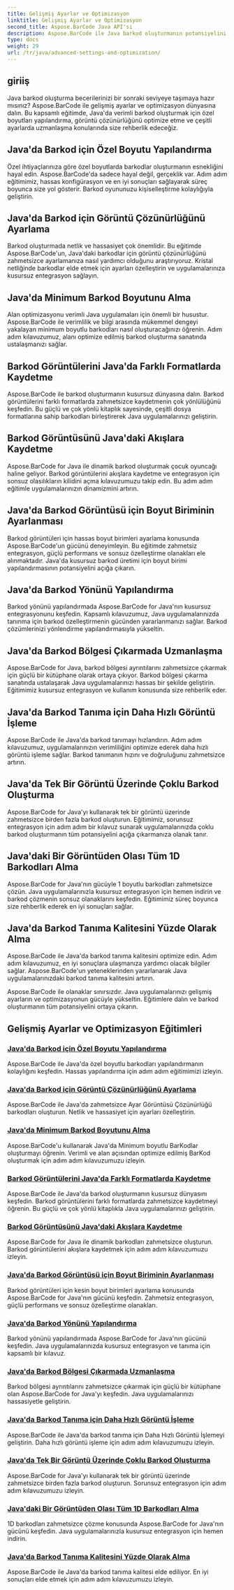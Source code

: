 ```yaml
---
title: Gelişmiş Ayarlar ve Optimizasyon
linktitle: Gelişmiş Ayarlar ve Optimizasyon
second_title: Aspose.BarCode Java API'si
description: Aspose.BarCode ile Java barkod oluşturmanın potansiyelini ortaya çıkarın. Sorunsuz entegrasyon için özel boyutları yapılandırın, görüntü çözünürlüğünü optimize edin ve ana barkod ayarlarını yapın.
type: docs
weight: 29
url: /tr/java/advanced-settings-and-optimization/
---
```


## giriiş

Java barkod oluşturma becerilerinizi bir sonraki seviyeye taşımaya hazır mısınız? Aspose.BarCode ile gelişmiş ayarlar ve optimizasyon dünyasına dalın. Bu kapsamlı eğitimde, Java'da verimli barkod oluşturmak için özel boyutları yapılandırma, görüntü çözünürlüğünü optimize etme ve çeşitli ayarlarda uzmanlaşma konularında size rehberlik edeceğiz.

## Java'da Barkod için Özel Boyutu Yapılandırma

Özel ihtiyaçlarınıza göre özel boyutlarda barkodlar oluşturmanın esnekliğini hayal edin. Aspose.BarCode'da sadece hayal değil, gerçeklik var. Adım adım eğitimimiz, hassas konfigürasyon ve en iyi sonuçları sağlayarak süreç boyunca size yol gösterir. Barkod oyununuzu kişiselleştirme kolaylığıyla geliştirin.

## Java'da Barkod için Görüntü Çözünürlüğünü Ayarlama

Barkod oluşturmada netlik ve hassasiyet çok önemlidir. Bu eğitimde Aspose.BarCode'un, Java'daki barkodlar için görüntü çözünürlüğünü zahmetsizce ayarlamanıza nasıl yardımcı olduğunu araştırıyoruz. Kristal netliğinde barkodlar elde etmek için ayarları özelleştirin ve uygulamalarınıza kusursuz entegrasyon sağlayın.

## Java'da Minimum Barkod Boyutunu Alma

Alan optimizasyonu verimli Java uygulamaları için önemli bir husustur. Aspose.BarCode ile verimlilik ve bilgi arasında mükemmel dengeyi yakalayan minimum boyutlu barkodları nasıl oluşturacağınızı öğrenin. Adım adım kılavuzumuz, alanı optimize edilmiş barkod oluşturma sanatında ustalaşmanızı sağlar.

## Barkod Görüntülerini Java'da Farklı Formatlarda Kaydetme

Aspose.BarCode ile barkod oluşturmanın kusursuz dünyasına dalın. Barkod görüntülerini farklı formatlarda zahmetsizce kaydetmenin çok yönlülüğünü keşfedin. Bu güçlü ve çok yönlü kitaplık sayesinde, çeşitli dosya formatlarına sahip barkodları birleştirerek Java uygulamalarınızı geliştirin.

## Barkod Görüntüsünü Java'daki Akışlara Kaydetme

Aspose.BarCode for Java ile dinamik barkod oluşturmak çocuk oyuncağı haline geliyor. Barkod görüntülerini akışlara kaydetme ve entegrasyon için sonsuz olasılıkların kilidini açma kılavuzumuzu takip edin. Bu adım adım eğitimle uygulamalarınızın dinamizmini artırın.

## Java'da Barkod Görüntüsü için Boyut Biriminin Ayarlanması

Barkod görüntüleri için hassas boyut birimleri ayarlama konusunda Aspose.BarCode'un gücünü deneyimleyin. Bu eğitimde zahmetsiz entegrasyon, güçlü performans ve sonsuz özelleştirme olanakları ele alınmaktadır. Java'da kusursuz barkod üretimi için boyut birimi yapılandırmasının potansiyelini açığa çıkarın.

## Java'da Barkod Yönünü Yapılandırma

Barkod yönünü yapılandırmada Aspose.BarCode for Java'nın kusursuz entegrasyonunu keşfedin. Kapsamlı kılavuzumuz, Java uygulamalarınızda tanınma için barkod özelleştirmenin gücünden yararlanmanızı sağlar. Barkod çözümlerinizi yönlendirme yapılandırmasıyla yükseltin.

## Java'da Barkod Bölgesi Çıkarmada Uzmanlaşma

Aspose.BarCode for Java, barkod bölgesi ayrıntılarını zahmetsizce çıkarmak için güçlü bir kütüphane olarak ortaya çıkıyor. Barkod bölgesi çıkarma sanatında ustalaşarak Java uygulamalarınızı hassas bir şekilde geliştirin. Eğitimimiz kusursuz entegrasyon ve kullanım konusunda size rehberlik eder.

## Java'da Barkod Tanıma için Daha Hızlı Görüntü İşleme

Aspose.BarCode ile Java'da barkod tanımayı hızlandırın. Adım adım kılavuzumuz, uygulamalarınızın verimliliğini optimize ederek daha hızlı görüntü işleme sağlar. Barkod tanımanın hızını ve doğruluğunu zahmetsizce artırın.

## Java'da Tek Bir Görüntü Üzerinde Çoklu Barkod Oluşturma

Aspose.BarCode for Java'yı kullanarak tek bir görüntü üzerinde zahmetsizce birden fazla barkod oluşturun. Eğitimimiz, sorunsuz entegrasyon için adım adım bir kılavuz sunarak uygulamalarınızda çoklu barkod oluşturmanın tüm potansiyelini açığa çıkarmanıza olanak tanır.

## Java'daki Bir Görüntüden Olası Tüm 1D Barkodları Alma

Aspose.BarCode for Java'nın gücüyle 1 boyutlu barkodları zahmetsizce çözün. Java uygulamalarınızla kusursuz entegrasyon için hemen indirin ve barkod çözmenin sonsuz olanaklarını keşfedin. Eğitimimiz süreç boyunca size rehberlik ederek en iyi sonuçları sağlar.

## Java'da Barkod Tanıma Kalitesini Yüzde Olarak Alma

Aspose.BarCode ile Java'da barkod tanıma kalitesini optimize edin. Adım adım kılavuzumuz, en iyi sonuçlara ulaşmanıza yardımcı olacak bilgiler sağlar. Aspose.BarCode'un yeteneklerinden yararlanarak Java uygulamalarınızdaki barkod tanıma kalitesini artırın.

Aspose.BarCode ile olanaklar sınırsızdır. Java uygulamalarınızı gelişmiş ayarların ve optimizasyonun gücüyle yükseltin. Eğitimlere dalın ve barkod oluşturmanın tüm potansiyelini ortaya çıkarın.
## Gelişmiş Ayarlar ve Optimizasyon Eğitimleri
### [Java'da Barkod için Özel Boyutu Yapılandırma](./configuring-custom-size-barcode/)
Aspose.BarCode ile Java'da özel boyutlu barkodları yapılandırmanın kolaylığını keşfedin. Hassas yapılandırma için adım adım eğitimimizi izleyin.
### [Java'da Barkod için Görüntü Çözünürlüğünü Ayarlama](./setting-image-resolution-barcode/)
Aspose.BarCode ile Java'da zahmetsizce Ayar Görüntüsü Çözünürlüğü barkodları oluşturun. Netlik ve hassasiyet için ayarları özelleştirin.
### [Java'da Minimum Barkod Boyutunu Alma](./getting-minimum-barcode-size/)
Aspose.BarCode'u kullanarak Java'da Minimum boyutlu BarKodlar oluşturmayı öğrenin. Verimli ve alan açısından optimize edilmiş BarKod oluşturmak için adım adım kılavuzumuzu izleyin.
### [Barkod Görüntülerini Java'da Farklı Formatlarda Kaydetme](./saving-barcode-images-different-formats/)
Aspose.BarCode ile Java'da barkod oluşturmanın kusursuz dünyasını keşfedin. Barkod görüntülerini farklı formatlarda zahmetsizce kaydetmeyi öğrenin. Bu güçlü ve çok yönlü kitaplıkla Java uygulamalarınızı geliştirin.
### [Barkod Görüntüsünü Java'daki Akışlara Kaydetme](./saving-barcode-image-streams/)
Aspose.BarCode for Java ile dinamik barkodları zahmetsizce oluşturun. Barkod görüntülerini akışlara kaydetmek için adım adım kılavuzumuzu izleyin.
### [Java'da Barkod Görüntüsü için Boyut Biriminin Ayarlanması](./setting-size-unit-barcode-image/)
Barkod görüntüleri için kesin boyut birimleri ayarlama konusunda Aspose.BarCode for Java'nın gücünü keşfedin. Zahmetsiz entegrasyon, güçlü performans ve sonsuz özelleştirme olanakları.
### [Java'da Barkod Yönünü Yapılandırma](./configuring-barcode-orientation/)
Barkod yönünü yapılandırmada Aspose.BarCode for Java'nın gücünü keşfedin. Java uygulamalarınızda kusursuz entegrasyon ve tanıma için kapsamlı bir kılavuz.
### [Java'da Barkod Bölgesi Çıkarmada Uzmanlaşma](./extracting-barcode-region-information/)
Barkod bölgesi ayrıntılarını zahmetsizce çıkarmak için güçlü bir kütüphane olan Aspose.BarCode for Java'yı keşfedin. Java uygulamalarınızı hassasiyetle geliştirin.
### [Java'da Barkod Tanıma için Daha Hızlı Görüntü İşleme](./faster-image-processing-barcode-recognition/)
Aspose.BarCode ile Java'da barkod tanıma için Daha Hızlı Görüntü İşlemeyi geliştirin. Daha hızlı görüntü işleme için adım adım kılavuzumuzu izleyin.
### [Java'da Tek Bir Görüntü Üzerinde Çoklu Barkod Oluşturma](./generating-multiple-barcodes-single-image/)
Aspose.BarCode for Java'yı kullanarak tek bir görüntü üzerinde zahmetsizce birden fazla barkod oluşturun. Sorunsuz entegrasyon için adım adım kılavuzumuzu izleyin.
### [Java'daki Bir Görüntüden Olası Tüm 1D Barkodları Alma](./getting-all-possible-1d-barcodes-image/)
1D barkodları zahmetsizce çözme konusunda Aspose.BarCode for Java'nın gücünü keşfedin. Java uygulamalarınızla kusursuz entegrasyon için hemen indirin.
### [Java'da Barkod Tanıma Kalitesini Yüzde Olarak Alma](./getting-barcode-recognition-quality-percent/)
Aspose.BarCode ile Java'da barkod tanıma kalitesi elde ediliyor. En iyi sonuçları elde etmek için adım adım kılavuzumuzu izleyin.